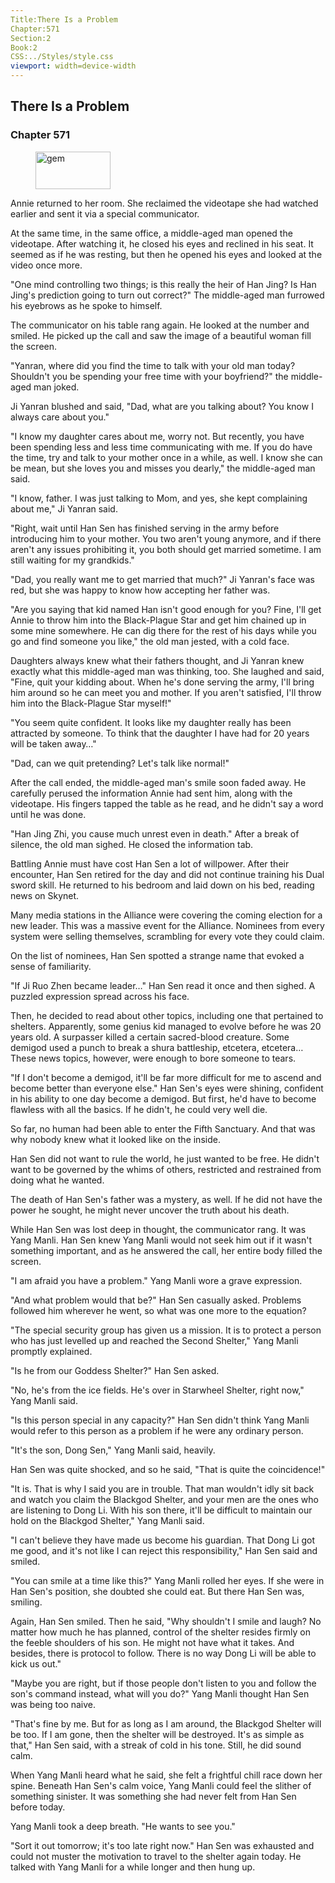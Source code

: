 ```yaml
---
Title:There Is a Problem 
Chapter:571 
Section:2 
Book:2 
CSS:../Styles/style.css 
viewport: width=device-width
---
```

  
## There Is a Problem
### Chapter 571
  
<figure>
	<img src="../Images/gem.gif" alt="gem" id="gem" width="120" height="60" />
</figure>
  

  
Annie returned to her room. She reclaimed the videotape she had watched earlier and sent it via a special communicator.

At the same time, in the same office, a middle-aged man opened the videotape. After watching it, he closed his eyes and reclined in his seat. It seemed as if he was resting, but then he opened his eyes and looked at the video once more.

"One mind controlling two things; is this really the heir of Han Jing? Is Han Jing's prediction going to turn out correct?" The middle-aged man furrowed his eyebrows as he spoke to himself.

The communicator on his table rang again. He looked at the number and smiled. He picked up the call and saw the image of a beautiful woman fill the screen.

"Yanran, where did you find the time to talk with your old man today? Shouldn't you be spending your free time with your boyfriend?" the middle-aged man joked.

Ji Yanran blushed and said, "Dad, what are you talking about? You know I always care about you."

"I know my daughter cares about me, worry not. But recently, you have been spending less and less time communicating with me. If you do have the time, try and talk to your mother once in a while, as well. I know she can be mean, but she loves you and misses you dearly," the middle-aged man said.

"I know, father. I was just talking to Mom, and yes, she kept complaining about me," Ji Yanran said.

"Right, wait until Han Sen has finished serving in the army before introducing him to your mother. You two aren't young anymore, and if there aren't any issues prohibiting it, you both should get married sometime. I am still waiting for my grandkids."

"Dad, you really want me to get married that much?" Ji Yanran's face was red, but she was happy to know how accepting her father was.

"Are you saying that kid named Han isn't good enough for you? Fine, I'll get Annie to throw him into the Black-Plague Star and get him chained up in some mine somewhere. He can dig there for the rest of his days while you go and find someone you like," the old man jested, with a cold face.

Daughters always knew what their fathers thought, and Ji Yanran knew exactly what this middle-aged man was thinking, too. She laughed and said, "Fine, quit your kidding about. When he's done serving the army, I'll bring him around so he can meet you and mother. If you aren't satisfied, I'll throw him into the Black-Plague Star myself!"

"You seem quite confident. It looks like my daughter really has been attracted by someone. To think that the daughter I have had for 20 years will be taken away…"

"Dad, can we quit pretending? Let's talk like normal!"

After the call ended, the middle-aged man's smile soon faded away. He carefully perused the information Annie had sent him, along with the videotape. His fingers tapped the table as he read, and he didn't say a word until he was done.

"Han Jing Zhi, you cause much unrest even in death." After a break of silence, the old man sighed. He closed the information tab.

Battling Annie must have cost Han Sen a lot of willpower. After their encounter, Han Sen retired for the day and did not continue training his Dual sword skill. He returned to his bedroom and laid down on his bed, reading news on Skynet.

Many media stations in the Alliance were covering the coming election for a new leader. This was a massive event for the Alliance. Nominees from every system were selling themselves, scrambling for every vote they could claim.

On the list of nominees, Han Sen spotted a strange name that evoked a sense of familiarity.

"If Ji Ruo Zhen became leader…" Han Sen read it once and then sighed. A puzzled expression spread across his face.

Then, he decided to read about other topics, including one that pertained to shelters. Apparently, some genius kid managed to evolve before he was 20 years old. A surpasser killed a certain sacred-blood creature. Some demigod used a punch to break a shura battleship, etcetera, etcetera… These news topics, however, were enough to bore someone to tears.

"If I don't become a demigod, it'll be far more difficult for me to ascend and become better than everyone else." Han Sen's eyes were shining, confident in his ability to one day become a demigod. But first, he'd have to become flawless with all the basics. If he didn't, he could very well die.

So far, no human had been able to enter the Fifth Sanctuary. And that was why nobody knew what it looked like on the inside.

Han Sen did not want to rule the world, he just wanted to be free. He didn't want to be governed by the whims of others, restricted and restrained from doing what he wanted.

The death of Han Sen's father was a mystery, as well. If he did not have the power he sought, he might never uncover the truth about his death.

While Han Sen was lost deep in thought, the communicator rang. It was Yang Manli. Han Sen knew Yang Manli would not seek him out if it wasn't something important, and as he answered the call, her entire body filled the screen.

"I am afraid you have a problem." Yang Manli wore a grave expression.

"And what problem would that be?" Han Sen casually asked. Problems followed him wherever he went, so what was one more to the equation?

"The special security group has given us a mission. It is to protect a person who has just levelled up and reached the Second Shelter," Yang Manli promptly explained.

"Is he from our Goddess Shelter?" Han Sen asked.

"No, he's from the ice fields. He's over in Starwheel Shelter, right now," Yang Manli said.

"Is this person special in any capacity?" Han Sen didn't think Yang Manli would refer to this person as a problem if he were any ordinary person.

"It's the son, Dong Sen," Yang Manli said, heavily.

Han Sen was quite shocked, and so he said, "That is quite the coincidence!"

"It is. That is why I said you are in trouble. That man wouldn't idly sit back and watch you claim the Blackgod Shelter, and your men are the ones who are listening to Dong Li. With his son there, it'll be difficult to maintain our hold on the Blackgod Shelter," Yang Manli said.

"I can't believe they have made us become his guardian. That Dong Li got me good, and it's not like I can reject this responsibility," Han Sen said and smiled.

"You can smile at a time like this?" Yang Manli rolled her eyes. If she were in Han Sen's position, she doubted she could eat. But there Han Sen was, smiling.

Again, Han Sen smiled. Then he said, "Why shouldn't I smile and laugh? No matter how much he has planned, control of the shelter resides firmly on the feeble shoulders of his son. He might not have what it takes. And besides, there is protocol to follow. There is no way Dong Li will be able to kick us out."

"Maybe you are right, but if those people don't listen to you and follow the son's command instead, what will you do?" Yang Manli thought Han Sen was being too naive.

"That's fine by me. But for as long as I am around, the Blackgod Shelter will be too. If I am gone, then the shelter will be destroyed. It's as simple as that," Han Sen said, with a streak of cold in his tone. Still, he did sound calm.

When Yang Manli heard what he said, she felt a frightful chill race down her spine. Beneath Han Sen's calm voice, Yang Manli could feel the slither of something sinister. It was something she had never felt from Han Sen before today.

Yang Manli took a deep breath. "He wants to see you."

"Sort it out tomorrow; it's too late right now." Han Sen was exhausted and could not muster the motivation to travel to the shelter again today. He talked with Yang Manli for a while longer and then hung up.